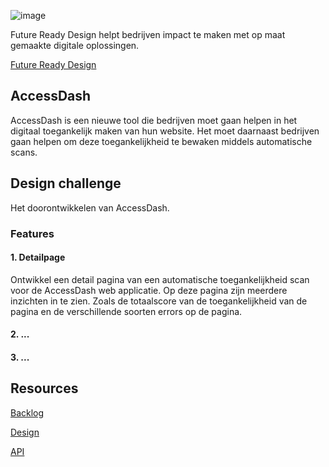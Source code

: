 ![image](https://github.com/user-attachments/assets/ee6d586f-ea46-467b-aad8-d78403e54d41)

Future Ready Design helpt bedrijven impact te maken met op maat gemaakte digitale oplossingen. 

[Future Ready Design](https://www.futureready.design/)

## AccessDash

AccessDash is een nieuwe tool die bedrijven moet gaan helpen in het digitaal toegankelijk maken van hun website. Het moet daarnaast bedrijven gaan helpen om deze toegankelijkheid te bewaken middels automatische scans.

## Design challenge

Het doorontwikkelen van AccessDash. 

### Features

#### 1. Detailpage
Ontwikkel een detail pagina van een automatische toegankelijkheid scan voor de AccessDash web applicatie. Op deze pagina zijn meerdere inzichten in te zien. Zoals de totaalscore van de toegankelijkheid van de pagina en de verschillende soorten errors op de pagina.

#### 2. ...

#### 3. ...

## Resources

[Backlog](https://github.com/orgs/fdnd-agency/projects/33)

[Design](https://www.figma.com/design/7MRqNISwfDsh8aolpEaTjl/FDND-opdracht-AccessDash-Scan-Results?m=auto&t=AkmaF32XGHtGSAzK-6)

[API](https://fdnd-agency.directus.app/items/frd_site)
